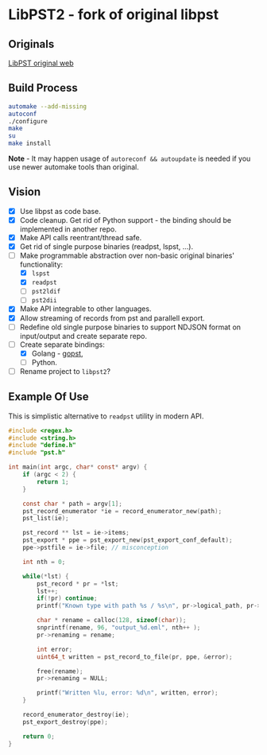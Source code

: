 # LibPST2 - fork of original libpst

## Originals
[LibPST original web](https://www.five-ten-sg.com/libpst/)


## Build Process
```bash
automake --add-missing
autoconf
./configure
make
su
make install
```

**Note** - It may happen usage of ```autoreconf && autoupdate``` is needed if you use newer automake tools than original.

## Vision
  - [x] Use libpst as code base.
  - [x] Code cleanup. Get rid of Python support - the binding should be implemented in another repo.
  - [x] Make API calls reentrant/thread safe.
  - [x] Get rid of single purpose binaries (readpst, lspst, ...).
  - [ ] Make programmable abstraction over non-basic original binaries' functionality:
    - [x] `lspst`
    - [x] `readpst`
    - [ ] `pst2ldif`
    - [ ] `pst2dii`
  - [x] Make API integrable to other languages.
  - [x] Allow streaming of records from pst and parallell export.
  - [ ] Redefine old single purpose binaries to support NDJSON format on input/output and create separate repo.
  - [ ] Create separate bindings:
    - [x] Golang - [gopst](https://github.com/SpongeData-cz/gopst),
    - [ ] Python.
  - [ ] Rename project to `libpst2`?

## Example Of Use
This is simplistic alternative to `readpst` utility in modern API.

```c
#include <regex.h>
#include <string.h>
#include "define.h"
#include "pst.h"

int main(int argc, char* const* argv) {
    if (argc < 2) {
        return 1;
    }

    const char * path = argv[1];
    pst_record_enumerator *ie = record_enumerator_new(path);
    pst_list(ie);

    pst_record ** lst = ie->items;
    pst_export * ppe = pst_export_new(pst_export_conf_default);
    ppe->pstfile = ie->file; // misconception

    int nth = 0;

    while(*lst) {
        pst_record * pr = *lst;
        lst++;
        if(!pr) continue;
        printf("Known type with path %s / %s\n", pr->logical_path, pr->name);

        char * rename = calloc(128, sizeof(char));
        snprintf(rename, 96, "output_%d.eml", nth++ );
        pr->renaming = rename;

        int error;
        uint64_t written = pst_record_to_file(pr, ppe, &error);

        free(rename);
        pr->renaming = NULL;

        printf("Written %lu, error: %d\n", written, error);
    }

    record_enumerator_destroy(ie);
    pst_export_destroy(ppe);

    return 0;
}
```